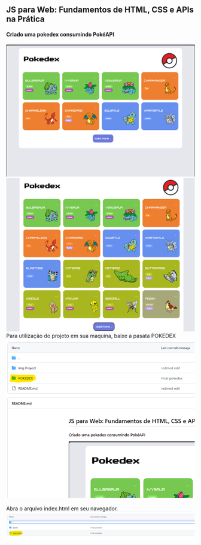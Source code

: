 ## JS para Web: Fundamentos de HTML, CSS e APIs na Prática

#### Criado uma pokedex consumindo PokéAPI

<img src="./Img Project/Tela incial Pokedex.png">
<img src="./Img Project/Tela Load More Pokedex.png">

<br>
Para utilização do projeto em sua maquina, baixe a pasata POKEDEX 

<img src="./Img Project/Pasta POKEDEX.png">

<br>
<br>
Abra o arquivo index.html em seu navegador.
<img src="./Img Project/index.png">